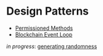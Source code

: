 # Design Patterns

* [Permissioned Methods](./permissioned.md)
* [Blockchain Event Loop](./loop.md)

*in progress*: [generating randomness](./random.md)